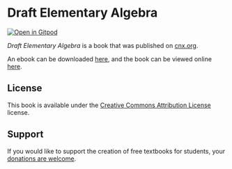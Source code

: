 # Draft Elementary Algebra

[![Open in Gitpod](https://gitpod.io/button/open-in-gitpod.svg)](https://gitpod.io/from-referrer/)

_Draft Elementary Algebra_ is a book that was published on [cnx.org](https://cnx.org/).

An ebook can be downloaded [here](https://github.com/cnx-user-books/cnxbook-draft-elementary-algebra/releases/latest), and the book can be viewed online [here](https://github.com/cnx-user-books/cnxbook-draft-elementary-algebra/releases/latest).

## License
This book is available under the [Creative Commons Attribution License](./LICENSE) license.

## Support
If you would like to support the creation of free textbooks for students, your [donations are welcome](https://riceconnect.rice.edu/donation/support-openstax-banner).
